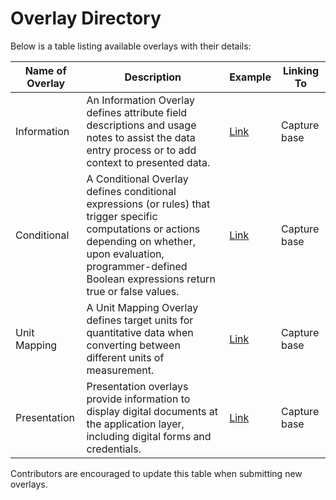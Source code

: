 # Overlay Directory

Below is a table listing available overlays with their details:

| Name of Overlay |  Description | Example | Linking To |
|---------------|-----------------------------|-------------|---------|
| Information | An Information Overlay defines attribute field descriptions and usage notes to assist the data entry process or to add context to presented data. | [Link](/overlays/0001-information.md) | Capture base |
| Conditional | A Conditional Overlay defines conditional expressions (or rules) that trigger specific computations or actions depending on whether, upon evaluation, programmer-defined Boolean expressions return true or false values. | [Link](#) | Capture base |
| Unit Mapping | A Unit Mapping Overlay defines target units for quantitative data when converting between different units of measurement. | [Link](#) | Capture base |
| Presentation | Presentation overlays provide information to display digital documents at the application layer, including digital forms and credentials. | [Link](#) | Capture base |

Contributors are encouraged to update this table when submitting new overlays.
